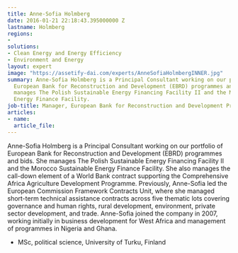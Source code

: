 ```yaml
---
title: Anne-Sofia Holmberg
date: 2016-01-21 22:18:43.395000000 Z
lastname: Holmberg
regions:
- 
solutions:
- Clean Energy and Energy Efficiency
- Environment and Energy
layout: expert
image: "https://assetify-dai.com/experts/AnneSofiaHolmbergINNER.jpg"
summary: Anne-Sofia Holmberg is a Principal Consultant working on our portfolio of
  European Bank for Reconstruction and Development (EBRD) programmes and bids. She
  manages The Polish Sustainable Energy Financing Facility II and the Morocco Sustainable
  Energy Finance Facility.
job-title: Manager, European Bank for Reconstruction and Development Projects
articles:
- name: 
  article_file: 
---
```


Anne-Sofia Holmberg is a Principal Consultant working on our portfolio of European Bank for Reconstruction and Development (EBRD) programmes and bids. She manages The Polish Sustainable Energy Financing Facility II and the Morocco Sustainable Energy Finance Facility. She also manages the call-down element of a World Bank contract supporting the Comprehensive Africa Agriculture Development Programme. Previously, Anne-Sofia led the European Commission Framework Contracts Unit, where she managed short-term technical assistance contracts across five thematic lots covering governance and human rights, rural development, environment, private sector development, and trade. Anne-Sofia joined the company in 2007, working initially in business development for West Africa and management of programmes in Nigeria and Ghana.

* MSc, political science, University of Turku, Finland
